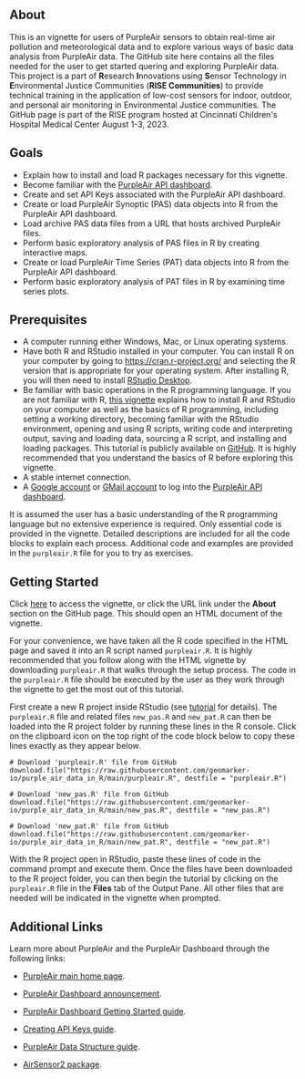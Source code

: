 ## About

This is an vignette for users of PurpleAir sensors to obtain real-time air pollution and meteorological data and to explore various ways of basic data analysis from PurpleAir data. The GitHub site here contains all the files needed for the user to get started quering and exploring PurpleAir data. This project is a part of **R**esearch **I**nnovations using **S**ensor Technology in **E**nvironmental Justice Communities (**RISE Communities**) to provide technical training in the application of low-cost sensors for indoor, outdoor, and personal air monitoring in Environmental Justice communities. The GitHub page is part of the RISE program hosted at Cincinnati Children's Hospital Medical Center August 1-3, 2023.

## Goals

-   Explain how to install and load R packages necessary for this vignette.
-   Become familiar with the [PurpleAir API dashboard](https://develop.purpleair.com/keys).
-   Create and set API Keys associated with the PurpleAir API dashboard.
-   Create or load PurpleAir Synoptic (PAS) data objects into R from the PurpleAir API dashboard.
-   Load archive PAS data files from a URL that hosts archived PurpleAir files.
-   Perform basic exploratory analysis of PAS files in R by creating interactive maps.
-   Create or load PurpleAir Time Series (PAT) data objects into R from the PurpleAir API dashboard.
-   Perform basic exploratory analysis of PAT files in R by examining time series plots.

## Prerequisites

-   A computer running either Windows, Mac, or Linux operating systems.
-   Have both R and RStudio installed in your computer. You can install R on your computer by going to <https://cran.r-project.org/> and selecting the R version that is appropriate for your operating system. After installing R, you will then need to install [RStudio Desktop](https://posit.co/download/rstudio-desktop/).
-   Be familiar with basic operations in the R programming language. If you are not familiar with R, [this vignette](https://colegasn.github.io/Rintro/) explains how to install R and RStudio on your computer as well as the basics of R programming, including setting a working directory, becoming familiar with the RStudio environment, opening and using R scripts, writing code and interpreting output, saving and loading data, sourcing a R script, and installing and loading packages. This tutorial is publicly available on [GitHub](https://github.com/colegasn/Rintro). It is highly recommended that you understand the basics of R before exploring this vignette.
-   A stable internet connection.
-   A [Google account](https://support.google.com/accounts/answer/27441?hl=en) or [GMail account](https://support.google.com/mail/answer/56256?hl=en) to log into the [PurpleAir API dashboard](https://develop.purpleair.com/keys).

It is assumed the user has a basic understanding of the R programming language but no extensive experience is required. Only essential code is provided in the vignette. Detailed descriptions are included for all the code blocks to explain each process. Additional code and examples are provided in the `purpleair.R` file for you to try as exercises. 

## Getting Started

Click [here](https://geomarker.io/purple_air_data_in_R/) to access the vignette, or click the URL link under the **About** section on the GitHub page. This should open an HTML document of the vignette.

For your convenience, we have taken all the R code specified in the HTML page and saved it into an R script named `purpleair.R`. It is highly recommended that you follow along with the HTML vignette by downloading `purpleair.R` that walks through the setup process. The code in the `purpleair.R` file should be executed by the user as they work through the vignette to get the most out of this tutorial.

First create a new R project inside RStudio (see [tutorial](https://colegasn.github.io/Rintro/) for details). The `purpleair.R` file and related files `new_pas.R` and `new_pat.R` can then be loaded into the R project folder by running these lines in the R console. Click on the clipboard icon on the top right of the code block below to copy these lines exactly as they appear below.

```{r}
# Download 'purpleair.R' file from GitHub
download.file("https://raw.githubusercontent.com/geomarker-io/purple_air_data_in_R/main/purpleair.R", destfile = "purpleair.R")

# Download 'new_pas.R' file from GitHub
download.file("https://raw.githubusercontent.com/geomarker-io/purple_air_data_in_R/main/new_pas.R", destfile = "new_pas.R")

# Download 'new_pat.R' file from GitHub
download.file("https://raw.githubusercontent.com/geomarker-io/purple_air_data_in_R/main/new_pat.R", destfile = "new_pat.R")
```

With the R project open in RStudio, paste these lines of code in the command prompt and execute them. Once the files have been downloaded to the R project folder, you can then begin the tutorial by clicking on the `purpleair.R` file in the **Files** tab of the Output Pane. All other files that are needed will be indicated in the vignette when prompted. 

## Additional Links

Learn more about PurpleAir and the PurpleAir Dashboard through the following links:

-   [PurpleAir main home page](https://www2.purpleair.com/).

-   [PurpleAir Dashboard announcement](https://www2.purpleair.com/blogs/blog-home/purpleair-s-new-api-dashboard-data-download-tool-release).

-   [PurpleAir Dashboard Getting Started guide](https://community.purpleair.com/t/new-api-dashboard/3981).

-   [Creating API Keys guide](https://community.purpleair.com/t/creating-api-keys/3951).

-   [PurpleAir Data Structure guide](https://api.purpleair.com/#api-sensors-get-sensor-data).
  
-   [AirSensor2 package](https://github.com/MazamaScience/AirSensor2).
